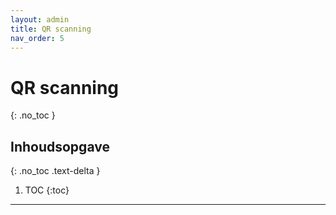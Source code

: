 ```yaml
---
layout: admin
title: QR scanning
nav_order: 5
---
```


# QR scanning
{: .no_toc }

## Inhoudsopgave
{: .no_toc .text-delta }

1. TOC
{:toc}

---
